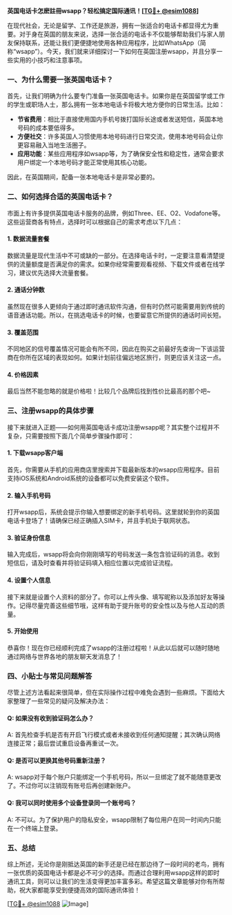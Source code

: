 **英国电话卡怎麽註冊wsapp？轻松搞定国际通讯！[[TG💪+ @esim1088](https://t.me/s/esim1088)]**

在现代社会，无论是留学、工作还是旅游，拥有一张适合的电话卡都显得尤为重要。对于身在英国的朋友来说，选择一张合适的电话卡不仅能够帮助我们与家人朋友保持联系，还能让我们更便捷地使用各种应用程序，比如WhatsApp（简称“wsapp”）。今天，我们就来详细探讨一下如何在英国注册wsapp，并且分享一些实用的小技巧和注意事项。

### 一、为什么需要一张英国电话卡？

首先，让我们明确为什么要专门准备一张英国电话卡。如果你是在英国留学或工作的学生或职场人士，那么拥有一张本地电话卡将极大地方便你的日常生活。比如：

- **节省费用**：相比于直接使用国内手机号拨打国际长途或者发送短信，英国本地号码的成本要低得多。
- **方便社交**：许多英国人习惯使用本地号码进行日常交流，使用本地号码会让你更容易融入当地生活圈子。
- **应用功能**：某些应用程序如wsapp等，为了确保安全性和稳定性，通常会要求用户绑定一个本地号码才能正常使用其核心功能。

因此，在英国期间，配备一张本地电话卡是非常必要的。

### 二、如何选择合适的英国电话卡？

市面上有许多提供英国电话卡服务的品牌，例如Three、EE、O2、Vodafone等。这些运营商各有特点，选择时可以根据自己的需求考虑以下几点：

#### 1. 数据流量套餐
数据流量是现代生活中不可或缺的一部分。在选择电话卡时，一定要注意看清楚提供的流量额度是否满足你的需求。如果你经常需要观看视频、下载文件或者在线学习，建议优先选择大流量套餐。

#### 2. 通话分钟数
虽然现在很多人更倾向于通过即时通讯软件沟通，但有时仍然可能需要用到传统的语音通话功能。所以，在挑选电话卡的时候，也要留意它所提供的通话时间长短。

#### 3. 覆盖范围
不同地区的信号覆盖情况可能会有所不同，因此在购买之前最好先查询一下该运营商在你所在区域的表现如何。如果计划前往偏远地区旅行，则更应该关注这一点。

#### 4. 价格因素
最后当然不能忽略的就是价格啦！比较几个品牌后找到性价比最高的那个吧~

### 三、注册wsapp的具体步骤

接下来就进入正题——如何用英国电话卡成功注册wsapp呢？其实整个过程并不复杂，只需要按照下面几个简单步骤操作即可：

#### 1. 下载wsapp客户端
首先，你需要从手机的应用商店里搜索并下载最新版本的wsapp应用程序。目前支持iOS系统和Android系统的设备都可以免费安装这个软件。

#### 2. 输入手机号码
打开wsapp后，系统会提示你输入想要绑定的新手机号码。这里就轮到你的英国电话卡登场了！请确保已经正确插入SIM卡，并且手机处于联网状态。

#### 3. 验证身份信息
输入完成后，wsapp将会向你刚刚填写的号码发送一条包含验证码的消息。收到短信后，请及时查看并将验证码填入相应位置以完成验证流程。

#### 4. 设置个人信息
接下来就是设置个人资料的部分了。你可以上传头像、填写昵称以及添加好友等操作。记得尽量完善这些细节哦，这样有助于提升账号的安全性以及与他人互动的质量。

#### 5. 开始使用
恭喜你！现在你已经顺利完成了wsapp的注册过程啦！从此以后就可以随时随地通过网络与世界各地的朋友聊天发消息了！

### 四、小贴士与常见问题解答

尽管上述方法看起来很简单，但在实际操作过程中难免会遇到一些麻烦。下面给大家整理了一些常见的疑问及解决办法：

#### Q: 如果没有收到验证码怎么办？
A: 首先检查手机是否有开启飞行模式或者未接收到任何通知提醒；其次确认网络连接正常；最后尝试重启设备再重试一次。

#### Q: 是否可以更换其他号码重新注册？
A: wsapp对于每个账户只能绑定一个手机号码，所以一旦绑定了就不能随意更改了。不过你可以注销现有账号后再创建新账户。

#### Q: 我可以同时使用多个设备登录同一个账号吗？
A: 不可以。为了保护用户的隐私安全，wsapp限制了每位用户在同一时间内只能在一个终端上登录。

### 五、总结

综上所述，无论你是刚抵达英国的新手还是已经在那边待了一段时间的老鸟，拥有一张优质的英国电话卡都是必不可少的选择。而通过合理利用wsapp这样的即时通讯工具，则可以让我们的生活变得更加丰富多彩。希望这篇文章能够对你有所帮助，祝大家都能享受到便捷高效的国际通讯体验！

[[TG💪+ @esim1088](https://t.me/s/esim1088) ![Image](https://i.postimg.cc/4NQfJmqS/Snipaste-2025-05-13-00-14-12.png)]